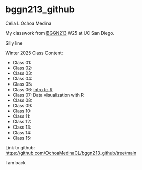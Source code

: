 # bggn213_github

Celia L Ochoa Medina

My classwork from [BGGN213](https://bioboot.github.io/bggn213_W25/) W25 at UC San Diego.

Silly line

Winter 2025 Class Content: 
- Class 01:
- Class 02:
- Class 03: 
- Class 04:
- Class 05:
- Class 06: [intro to R](https://github.com/OchoaMedinaCL/bggn213_github/blob/0e1b44e3902f000583eb8e47d5da3cce6f12d946/class-xx/lab6_class_CLOM_2.qmd)
- Class 07: Data visualization with R 
- Class 08:
- Class 09:
- Class 10:
- Class 11:
- Class 12:
- Class 13:
- Class 14:
- Class 15: 


Link to github: https://github.com/OchoaMedinaCL/bggn213_github/tree/main

I am back
